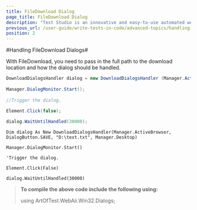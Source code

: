 ```yaml
---
title: FileDownload Dialog
page_title: FileDownload Dialog
description: "Test Studio is an innovative and easy-to-use automated web, WPF and load testing solution. Test Studio tests support essential technologies like ASP.NET AJAX, Silverlight, PHP and MVC. HTML5, Testing framework, functional testing, performance testing, load testing, exploratory testing, manual testing."
previous_url: /user-guide/write-tests-in-code/advanced-topics/handling-html-popups-and-dialogs/built-in-dialog-handlers/handling-filedownload-dialog.aspx, /user-guide/write-tests-in-code/advanced-topics/handling-html-popups-and-dialogs/built-in-dialog-handlers/handling-filedownload-dialog
position: 2
---
```

#Handling FileDownload Dialogs#

With FileDownload, you need to pass in the full path to the download location and how the dialog should be handled. 

```C#
DownloadDialogsHandler dialog = new DownloadDialogsHandler (Manager.ActiveBrowser, DialogButton.SAVE, @"D:\text.txt", Manager.Desktop); 
 
Manager.DialogMonitor.Start();
 
//Trigger the dialog.

Element.Click(false); 
 
dialog.WaitUntilHandled(30000);

```
```VB
Dim dialog As New DownloadDialogsHandler(Manager.ActiveBrowser, DialogButton.SAVE, "D:\text.txt", Manager.Desktop)

Manager.DialogMonitor.Start()

'Trigger the dialog.

Element.Click(False)

dialog.WaitUntilHandled(30000)
```


> **To compile the above code include the following using:**
>
> using ArtOfTest.WebAii.Win32.Dialogs;

